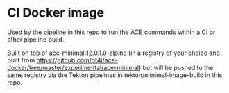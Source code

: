 # CI Docker image

Used by the pipeline in this repo to run the ACE commands within a CI or other pipeline build.

Built on top of ace-minimal:12.0.1.0-alpine (in a registry of your choice and built from https://github.com/ot4i/ace-docker/tree/master/experimental/ace-minimal) but will be pushed to the same registry via the Tekton pipelines in tekton/minimal-image-build in this repo.
